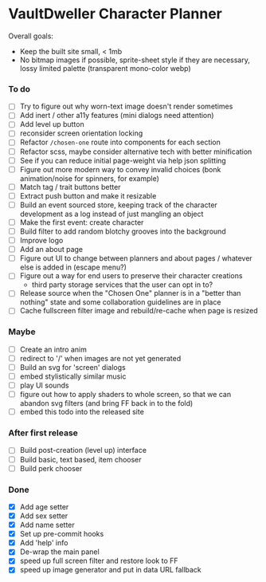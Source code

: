 # VaultDweller Character Planner

Overall goals:

- Keep the built site small, < 1mb
- No bitmap images if possible, sprite-sheet style if they are necessary, lossy limited palette (transparent mono-color webp)

### To do

- [ ] Try to figure out why worn-text image doesn't render sometimes
- [ ] Add inert / other a11y features (mini dialogs need attention)
- [ ] Add level up button
- [ ] reconsider screen orientation locking
- [ ] Refactor `/chosen-one` route into components for each section
- [ ] Refactor scss, maybe consider alternative tech with better minification
- [ ] See if you can reduce initial page-weight via help json splitting
- [ ] Figure out more modern way to convey invalid choices (bonk animation/noise for spinners, for example)
- [ ] Match tag / trait buttons better
- [ ] Extract push button and make it resizable
- [ ] Build an event sourced store, keeping track of the character development as a log instead of just mangling an object
- [ ] Make the first event: create character
- [ ] Build filter to add random blotchy grooves into the background
- [ ] Improve logo
- [ ] Add an about page
- [ ] Figure out UI to change between planners and about pages / whatever else is added in (escape menu?)
- [ ] Figure out a way for end users to preserve their character creations
  - third party storage services that the user can opt in to?
- [ ] Release source when the "Chosen One" planner is in a "better than nothing" state and some collaboration guidelines are in place
- [ ] Cache fullscreen filter image and rebuild/re-cache when page is resized

### Maybe

- [ ] Create an intro anim
- [ ] redirect to '/' when images are not yet generated
- [ ] Build an svg for 'screen' dialogs
- [ ] embed stylistically similar music
- [ ] play UI sounds
- [ ] figure out how to apply shaders to whole screen, so that we can abandon svg filters (and bring FF back in to the fold)
- [ ] embed this todo into the released site

### After first release

- [ ] Build post-creation (level up) interface
- [ ] Build basic, text based, item chooser
- [ ] Build perk chooser

### Done

- [x] Add age setter
- [x] Add sex setter
- [x] Add name setter
- [x] Set up pre-commit hooks
- [x] Add 'help' info
- [x] De-wrap the main panel
- [x] speed up full screen filter and restore look to FF
- [x] speed up image generator and put in data URL fallback
